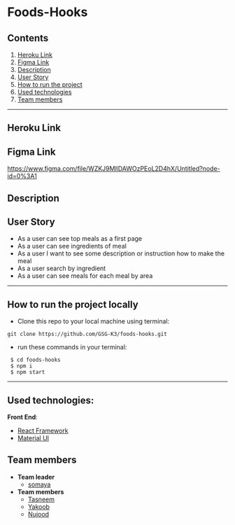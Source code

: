 
# Foods-Hooks

## **Contents**

1. [Heroku Link](#heroku-link)
2. [Figma Link](#figma-link) 
3. [Description](#description)
4. [User Story](#user-story)
5. [How to run the project](#How-to-run-the-project-locally)
6. [Used technologies](#used-technologies)
7. [Team members](#team-members)

---

## Heroku Link

## Figma Link

https://www.figma.com/file/WZKJ9MllDAWOzPEoL2D4hX/Untitled?node-id=0%3A1

## Description

## User Story
- As a user can see top meals as a first page
- As a user can see ingredients of meal
- As a user I want to see some description or instruction how to make the meal
- As a user search by ingredient
- As a user can see meals for each meal by area

---
## How to run the project locally

- Clone this repo to your local machine using terminal:
```shell
git clone https://github.com/GSG-K3/foods-hooks.git
```
- run these commands in your terminal:
```shell
 $ cd foods-hooks
 $ npm i
 $ npm start
```
---
## Used technologies:
**Front End**:

- [React Framework](https://reactjs.org/)
- [Material UI](https://material-ui.com/)

## Team members

- **Team leader**
  - [somaya](https://github.com/someyaaltous)
- **Team members**
  - [Tasneem](https://github.com/tasneembhiri)
  - [Yakoob](https://github.com/YakoobHammouri)
  - [Nujood](https://github.com/Jood80) 
